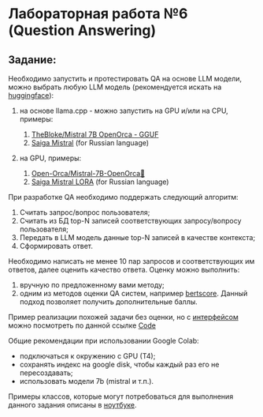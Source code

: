 # Лабораторная работа №6 (Question Answering)


## Задание:

Необходимо запустить и протестировать QA на основе LLM модели, можно выбрать любую LLM модель (рекомендуется искать на [huggingface](https://huggingface.co/models)):

1. на основе llama.cpp - можно запустить на GPU и/или на CPU, примеры:
   1. [TheBloke/Mistral 7B OpenOrca - GGUF](https://huggingface.co/TheBloke/Mistral-7B-OpenOrca-GGUF)
   3. [Saiga Mistral](https://huggingface.co/IlyaGusev/saiga_mistral_7b_gguf) (for Russian language)

2. на GPU, примеры:
   1. [Open-Orca/Mistral-7B-OpenOrca🐋](https://huggingface.co/Open-Orca/Mistral-7B-OpenOrca)
   2. [Saiga Mistral LORA](https://huggingface.co/IlyaGusev/saiga_mistral_7b_lora) (for Russian language)


При разработке QA необходимо поддержать следующий алгоритм:
1. Считать запрос/вопрос пользователя; 
2. Считать из БД top-N записей соответствующих запросу/вопросу пользователя;
3. Передать в LLM модель данные top-N записей в качестве контекста;
4. Сформировать ответ.

Необходимо написать не менее 10 пар запросов и соответствующих им ответов, далее оценить качество ответа. Оценку можно выполнить:
1. вручную по предложенному вами методу; 
2. одним из методов оценки QA систем, например [bertscore](https://huggingface.co/spaces/evaluate-metric/bertscore). Данный подход позволяет получить дополнительные баллы.

Пример реализации похожей задачи без оценки, но с [интерфейсом](https://huggingface.co/spaces/IlyaGusev/saiga_13b_llamacpp_retrieval_qa) можно посмотреть по данной ссылке
[Code](https://huggingface.co/spaces/IlyaGusev/saiga_13b_llamacpp_retrieval_qa/blob/main/app.py) 

Общие рекомендации при использовании Google Colab:
- подключаться к окружению с GPU (T4);
- сохранять индекс на google disk, чтобы каждый раз его не пересоздавать;
- использовать модели 7b (mistral и т.п.).

Примеры классов, которые могут потребоваться для выполнения данного задания описаны в [ноутбуке](https://colab.research.google.com/drive/1iTkBKddoC5-JFTkwuhDChX8giSRhkS6j).
